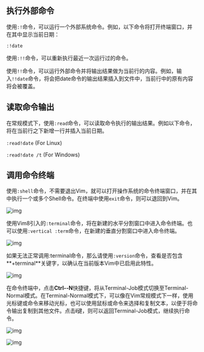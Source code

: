 ## **执行外部命令**

使用`:!`命令，可以运行一个外部系统命令。例如，以下命令将打开终端窗口，并在其中显示当前日期：

```
:!date
```

使用`:!!`命令，可以重新执行最近一次运行过的命令。

使用`!!`命令，可以运行外部命令并将输出结果做为当前行的内容。例如，输入`!!date`命令，将会把date命令的输出结果插入到文件中，当前行中的原有内容将会被覆盖。

## **读取命令输出**

在常规模式下，使用`:read`命令，可以读取命令执行的输出结果。例如以下命令，将在当前行之下新增一行并插入当前日期。

`:read!date` (For Linux)

`:read!date /t` (For Windows)

## **调用命令终端**

使用`:shell`命令，不需要退出Vim，就可以打开操作系统的命令终端窗口，并在其中执行一个或多个Shell命令。在终端中使用`exit`命令，则可以退回到Vim。

![img](https://pic2.zhimg.com/80/v2-a76fa037ef473ec876b098afa4f37bf5_720w.jpg)

使用Vim8引入的`:terminal`命令，将在新建的水平分割窗口中进入命令终端。也可以使用`:vertical :term`命令，在新建的垂直分割窗口中进入命令终端。

![img](https://pic4.zhimg.com/80/v2-d992918b6c2fbb72b1b8528d545f13c7_720w.jpg)

如果无法正常调用:terminal命令，那么请使用`:version`命令，查看是否包含**+terminal**关键字，以确认在当前版本Vim中已启用此特性。

![img](https://pic1.zhimg.com/80/v2-80a5dc6e4b09520c1de170c4a506e1a0_720w.jpg)

在命令终端中，点击**Ctrl-\-N**快捷键，将从Terminal-Job模式切换至Terminal-Normal模式。在Terminal-Normal模式下，可以像在Vim常规模式下一样，使用光标键或命令来移动光标，也可以使用鼠标或命令来选择和复制文本，以便于将命令输出复制到其他文件。点击**i**键，则可以返回Terminal-Job模式，继续执行命令。

![img](https://pic2.zhimg.com/80/v2-00d9efec7e27947233c6cfd3828f4489_720w.jpg)

![img](https://pic1.zhimg.com/80/v2-b8accc791634a54b259523e548a15e90_720w.jpg)